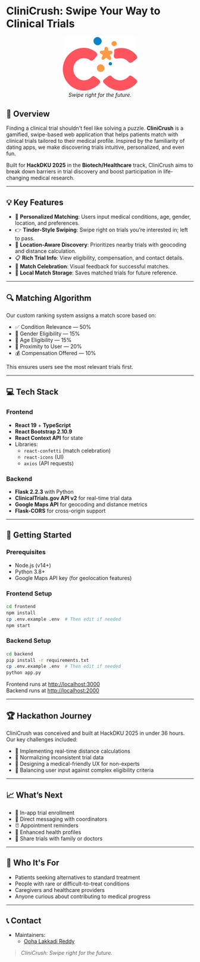 # CliniCrush: Swipe Your Way to Clinical Trials

<div align="center">
  <img src="frontend/public/logo.png" alt="CliniCrush Logo" width="200px" />
  <br />
  <em>Swipe right for the future.</em>
</div>

## 🧠 Overview

Finding a clinical trial shouldn't feel like solving a puzzle. **CliniCrush** is a gamified, swipe-based web application that helps patients match with clinical trials tailored to their medical profile. Inspired by the familiarity of dating apps, we make discovering trials intuitive, personalized, and even fun.

Built for **HackDKU 2025** in the **Biotech/Healthcare** track, CliniCrush aims to break down barriers in trial discovery and boost participation in life-changing medical research.

---

## 💡 Key Features

- 🎯 **Personalized Matching**: Users input medical conditions, age, gender, location, and preferences.
- 👉 **Tinder-Style Swiping**: Swipe right on trials you’re interested in; left to pass.
- 📍 **Location-Aware Discovery**: Prioritizes nearby trials with geocoding and distance calculation.
- 📋 **Rich Trial Info**: View eligibility, compensation, and contact details.
- 🎉 **Match Celebration**: Visual feedback for successful matches.
- 💾 **Local Match Storage**: Saves matched trials for future reference.

---

## 🔍 Matching Algorithm

Our custom ranking system assigns a match score based on:

- ✅ Condition Relevance — 50%  
- 🚻 Gender Eligibility — 15%  
- 🎂 Age Eligibility — 15%  
- 📍 Proximity to User — 20%  
- 💰 Compensation Offered — 10%

This ensures users see the most relevant trials first.

---

## 💻 Tech Stack

### Frontend
- **React 19** + **TypeScript**
- **React Bootstrap 2.10.9**
- **React Context API** for state
- Libraries:
  - `react-confetti` (match celebration)
  - `react-icons` (UI)
  - `axios` (API requests)

### Backend
- **Flask 2.2.3** with Python
- **ClinicalTrials.gov API v2** for real-time trial data
- **Google Maps API** for geocoding and distance metrics
- **Flask-CORS** for cross-origin support

---

## 🚀 Getting Started

### Prerequisites
- Node.js (v14+)
- Python 3.8+
- Google Maps API key (for geolocation features)

### Frontend Setup
```bash
cd frontend
npm install
cp .env.example .env  # Then edit if needed
npm start
```

### Backend Setup
```bash
cd backend
pip install -r requirements.txt
cp .env.example .env  # Then edit if needed
python app.py
```

Frontend runs at [http://localhost:3000](http://localhost:3000)  
Backend runs at [http://localhost:2000](http://localhost:2000)

---

## 🏆 Hackathon Journey

CliniCrush was conceived and built at HackDKU 2025 in under 36 hours.  
Our key challenges included:

- 🧭 Implementing real-time distance calculations
- 🔄 Normalizing inconsistent trial data
- 🧪 Designing a medical-friendly UX for non-experts
- 🧠 Balancing user input against complex eligibility criteria

---

## 📈 What’s Next

- 📝 In-app trial enrollment
- 💬 Direct messaging with coordinators
- ⏰ Appointment reminders
- 📖 Enhanced health profiles
- 🔗 Share trials with family or doctors

---

## 👥 Who It's For

- Patients seeking alternatives to standard treatment
- People with rare or difficult-to-treat conditions
- Caregivers and healthcare providers
- Anyone curious about contributing to medical progress

---

## 📞 Contact

- Maintainers:  
  - [Ooha Lakkadi Reddy](https://github.com/oohalakkadi)  

> *CliniCrush: Swipe right for the future.*  